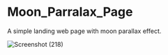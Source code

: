 # Moon_Parralax_Page
A simple landing web page with moon parallax effect.


![Screenshot (218)](https://user-images.githubusercontent.com/91900036/202161922-5f21f317-7ffe-494e-9a42-7da7267d5f4d.png)
